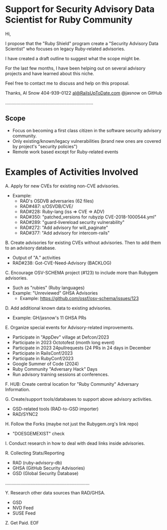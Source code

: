# Support for Security Advisory Data Scientist for Ruby Community

Hi,

I propose that the "Ruby Shield" program create a 
"Security Advisory Data Scientist" who focuses on
legacy Ruby-related advisories.

I have created a draft outline to suggest what the scope might be.

For the last few months, I have been helping out on several
advisory projects and have learned about this niche.

Feel free to contact me to discuss and help on this proposal.

Thanks,
Al Snow
404-939-0122
al@RailsUpToDate.com
@jasnow on GitHub

......................................................................

## Scope
 - Focus on becoming a first class citizen in the software security advisory community.
 - Only existing/known/legacy vulnerabilities (brand new ones are covered by project's "security policies")
 - Remote work based except for Ruby-related events
  
# Examples of Activities Involved

A. Apply for new CVEs for existing non-CVE advisories.
   - Example:
     - RAD's OSDVB adversaries (62 files)
     - RAD#487: s/OSVDB/CVE/
     - RAD#228: Ruby-lang (iss => CVE => ADV)
     - RAD#350: "patched_versions for rubyzip CVE-2018-1000544.yml"
     - RAD#289: "guard-livereload security vulnerability"
     - RAD#272: "Add advisory for will_paginate"
     - RAD#377: "Add advisory for intercom-rails"

B. Create advisories for existing CVEs without advisories. Then to add them to an advisory database.
   - Output of "A." activities
   - RAD#238: Got-CVE-Need-Advisory (BACKLOG)

C. Encourage OSV-SCHEMA project (#123) to include more than Rubygem advisories.
   - Such as "rubies" (Ruby languages)
   - Example: "Unreviewed" GHSA Advisories
     - Example: https://github.com/ossf/osv-schema/issues/123

D. Add additional known data to existing advisories.
   - Example: GH/jasnow's 11 GHSA PRs

E. Organize special events for Advisory-related improvements.
   - Participate in "AppDev" village at Defcon/2023
   - Participate in 2023 Octotofest (month long event)
   - Participate in 2023 24pullrequests (24 PRs in 24 days in December
   - Participate in RailsConf/2023
   - Participate in RubyConf/2023
   - Google Summer of Code (2024)
   - Ruby Community "Adversary Hack" Days
   - Run advisory training sessions at conferences.

F. HUB: Create central location for "Ruby Community" Adversary Information.

G. Create/support tools/databases to support above advisory activities.
   - GSD-related tools (RAD-to-GSD importer)
   - RAD/SYNC2

H. Follow the Forks (maybe not just the Rubygem.org's link repo)
   - "DOESGEMEXIST" check

I. Conduct research in how to deal with dead links inside
   advisories.

R. Collecting Stats/Reporting
   - RAD (ruby-advisory-db)
   - GHSA (GitHub Security Advisories)
   - GSD (Global Security Database)

...................................................................

Y. Research other data sources than RAD/GHSA.
   - GSD
   - NVD Feed
   - SUSE Feed

Z. Get Paid.
EOF
